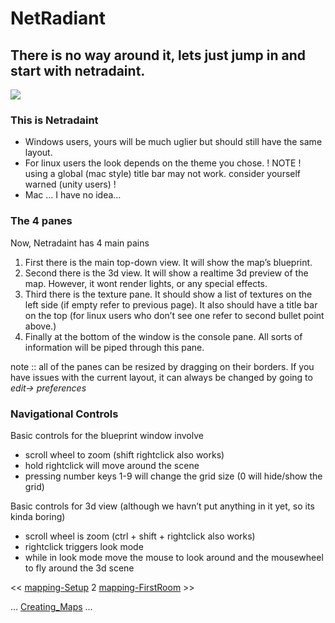 NetRadiant
==========

There is no way around it, lets just jump in and start with netradaint.
-----------------------------------------------------------------------

![](comp-netradiant-plainnumbered.png)

### This is Netradaint

-   Windows users, yours will be much uglier but should still have the same layout.
-   For linux users the look depends on the theme you chose. ! NOTE ! using a global (mac style) title bar may not work. consider yourself warned (unity users) !
-   Mac … I have no idea…

### The 4 panes

Now, Netradaint has 4 main pains
1.  First there is the main top-down view. It will show the map’s blueprint.
2.  Second there is the 3d view. It will show a realtime 3d preview of the map. However, it wont render lights, or any special effects.
3.  Third there is the texture pane. It should show a list of textures on the left side (if empty refer to previous page). It also should have a title bar on the top (for linux users who don’t see one refer to second bullet point above.)
4.  Finally at the bottom of the window is the console pane. All sorts of information will be piped through this pane.

note :: all of the panes can be resized by dragging on their borders. If you have issues with the current layout, it can always be changed by going to *edit-\> preferences*

### Navigational Controls

Basic controls for the blueprint window involve
-   scroll wheel to zoom (shift rightclick also works)
-   hold rightclick will move around the scene
-   pressing number keys 1-9 will change the grid size (0 will hide/show the grid)

Basic controls for 3d view (although we havn’t put anything in it yet, so its kinda boring)
-   scroll wheel is zoom (ctrl + shift + rightclick also works)
-   rightclick triggers look mode
-   while in look mode move the mouse to look around and the mousewheel to fly around the 3d scene

\<\< [mapping-Setup](mapping-Setup) 2 [mapping-FirstRoom](mapping-FirstRoom) \>\>

… [Creating_Maps](Creating_Maps) …

